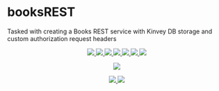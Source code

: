 # booksREST
Tasked with creating a Books REST service with Kinvey DB storage and custom authorization request headers

<p align='center'>
    <a href='https://github.com/rdrachenberg/fisher-recorder/blob/master/app.js'>
        <img src='https://img.shields.io/badge/JavaScript-88.6%25-brightgreen?style=plastic&logo=javascript'>
    </a>
    <a href='https://github.com/rdrachenberg/fisher-recorder/blob/master/index.html'> 
        <img src='https://img.shields.io/badge/HTML-6.2%25-orange?style=plastic&logo=HTML5'>
    </a> 
    <a href='https://github.com/rdrachenberg/fisher-recorder/blob/master/index.html'>
        <img src='https://img.shields.io/badge/CSS-5.2%25-purple?style=plascit&logo=CSS3'>
    </a>
    <a href='https://github.com/rdrachenberg/fisher-recorder/blob/master/LICENSE'>
        <img src='https://img.shields.io/github/license/rdrachenberg/fisher-recorder?color=blue&logo=Stackbit'>
    </a>
    <a href='https://fisher-game.firebaseio.com/catches.json'>
        <img src='https://img.shields.io/badge/Database-Firebase-red?style=plastic&logo=Firebase'>
    </a>
    <a href='https://github.com/rdrachenberg'>
        <img src='https://img.shields.io/badge/Made%20by-rDrachenberg-success?style=plastic&logo=visual-studio-code&logoColor=blue'>
    </a>
    <a href='mailto:RyanDrachenberg@gmail.com'>
        <img src='https://img.shields.io/badge/Ask%20me-anything-1abc9c.svg'>
    </a>
</p>
<p align='center'>
        <a href='https://rdrachenberg.github.io/fisher-recorder/'>
            <img src='https://img.shields.io/static/v1?label=Demo------------------------>&message=Here&color=success&style=plastic'>
        </a>
</p>
<p align='center'>
    <a href='https://rdrachenberg.github.io/fisher-recorder/'>
        <img src='https://forthebadge.com/images/badges/powered-by-electricity.svg'>
        <img src=https://forthebadge.com/images/badges/check-it-out.svg>
    </a>
</p>